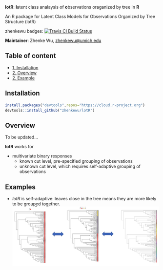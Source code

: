 **lotR**: **l**atent class analaysis of **o**bservations oraganized by **t**ree in **R**

An R package for Latent Class Models for Observations Organized by Tree Structure (lotR)

zhenkewu badges:
[![Travis CI Build Status](https://travis-ci.org/zhenkewu/lotR.svg?branch=master)](https://travis-ci.org/zhenkewu/lotR)

**Maintainer**: Zhenke Wu, zhenkewu@umich.edu

## Table of content
- [1. Installation](#id-section1)
- [2. Overview](#id-section2)
- [2. Example](#id-section3)

<div id='id-section1'/>

Installation
--------------
```r
install.packages("devtools",repos="https://cloud.r-project.org")
devtools::install_github("zhenkewu/lotR")
```
<div id='id-section2'/>

Overview
----------
To be updated...

**lotR** works for 

* multivariate binary responses
	-  known cut level, pre-specified grouping of observations
    -  unknown cut level, which requires self-adaptive grouping of observations


<div id='id-section3'/>

Examples 
---------

* _lotR_ is self-adaptive: leaves close in the tree means they are more likely to be grouped together.
![](inst/example_figure/lotR_self_adaptive.png)




